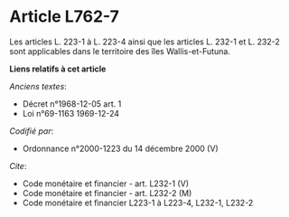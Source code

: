 # Article L762-7

Les articles L. 223-1 à L. 223-4 ainsi que les articles L. 232-1 et L. 232-2 sont applicables dans le territoire des îles
Wallis-et-Futuna.

**Liens relatifs à cet article**

_Anciens textes_:

  - Décret n°1968-12-05 art. 1
  - Loi n°69-1163 1969-12-24

_Codifié par_:

  - Ordonnance n°2000-1223 du 14 décembre 2000 (V)

_Cite_:

  - Code monétaire et financier - art. L232-1 (V)
  - Code monétaire et financier - art. L232-2 (M)
  - Code monétaire et financier L223-1 à L223-4, L232-1, L232-2
